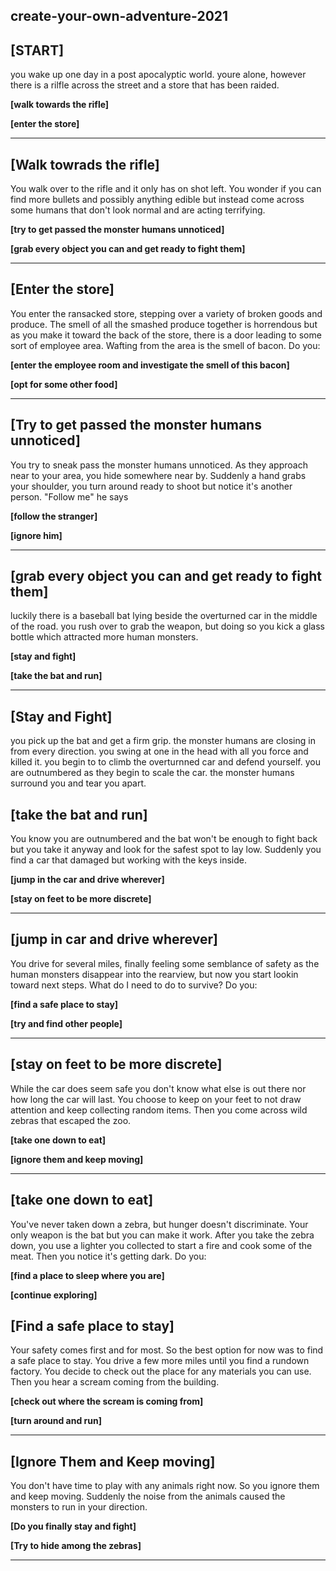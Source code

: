 ## create-your-own-adventure-2021

## [START]

you wake up one day in a post apocalyptic world. youre alone, however there is a rilfle across the street and a store that has been raided. 

**[walk towards the rifle]**

**[enter the store]**

---

## [Walk towrads the rifle]

You walk over to the rifle and it only has on shot left.  You wonder if you can find more bullets and possibly anything edible but instead come across some humans that don't look normal and are acting terrifying.

**[try to get passed the monster humans unnoticed]**

**[grab every object you can and get ready to fight them]**

---
## [Enter the store]
You enter the ransacked store, stepping over a variety of broken goods and produce. The smell of all the smashed produce together is horrendous but as you make it toward the back of the store, there is a door leading to some sort of employee area. Wafting from the area is the smell of bacon. Do you:

**[enter the employee room and investigate the smell of this bacon]**

**[opt for some other food]**

---
## [Try to get passed the monster humans unnoticed]
You try to sneak pass the monster humans unnoticed. As they approach near to your area, you hide somewhere near by. Suddenly a hand grabs your shoulder, you turn around ready to shoot but notice it's another person. "Follow me" he says

**[follow the stranger]**

**[ignore him]**

---

## [grab every object you can and get ready to fight them]
luckily there is a baseball bat lying beside the overturned car in the middle of the road. you rush over to grab the weapon, but doing so you kick a glass bottle which attracted more human monsters. 

**[stay and fight]**

**[take the bat and run]**

---

## [Stay and Fight]
you pick up the bat and get a firm grip. the monster humans are closing in from every direction. you swing at one in the head with all you force and killed it. you begin to to climb the overturnned car and defend yourself. you are outnumbered as they begin to scale the car. the monster humans surround you and tear you apart.
## [take the bat and run]
You know you are outnumbered and the bat won't be enough to fight back but you take it anyway and look for the safest spot to lay low.  Suddenly you find a car that damaged but working with the keys inside.

**[jump in the car and drive wherever]**

**[stay on feet to be more discrete]**

---
## [jump in car and drive wherever]
You drive for several miles, finally feeling some semblance of safety as the human monsters disappear into the rearview, but now you start lookin toward next steps. What do I need to do to survive? Do you:

**[find a safe place to stay]**

**[try and find other people]**

---
## [stay on feet to be more discrete]
While the car does seem safe you don't know what else is out there nor how long the car will last.  You choose to keep on your feet to not draw attention and keep collecting random items.  Then you come across 
wild zebras that escaped the zoo.

**[take one down to eat]**

**[ignore them and keep moving]**

---
## [take one down to eat]
You've never taken down a zebra, but hunger doesn't discriminate. Your only weapon is the bat but you can make it work. After you take the zebra down, you use a lighter you collected to start a fire and cook some of the meat. Then you notice it's getting dark. Do you:

**[find a place to sleep where you are]**

**[continue exploring]**
## [Find a safe place to stay]
Your safety comes first and for most. So the best option for now was to find a safe place to stay. You drive a few more miles until you find a rundown factory. You decide to check out the place for any materials you can use. Then you hear a scream coming from the building.

**[check out where the scream is coming from]**

**[turn around and run]**

---
## [Ignore Them and Keep moving]
You don't have time to play with any animals right now. So you ignore them and keep moving. Suddenly the noise from the animals caused the monsters to run in your direction.

**[Do you finally stay and fight]**

**[Try to hide among the zebras]**

---
